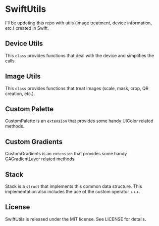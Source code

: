 # SwiftUtils
I'll be updating this repo with utils (image treatment, device information, etc.) created in Swift.

## Device Utils
This ```class``` provides functions that deal with the device and simplifies the calls.

## Image Utils
This ```class``` provides functions that treat images (scale, mask, crop, QR creation, etc.).

## Custom Palette
CustomPalette is an ```extension``` that provides some handy UIColor related methods.

## Custom Gradients
CustomGradients is an ```extension``` that provides some handy CAGradientLayer related methods.

## Stack
Stack is a ```struct``` that implements this common data structure. This implementation also includes the use of the custom operator +++.

## License
SwiftUtils is released under the MIT license. See LICENSE for details.

